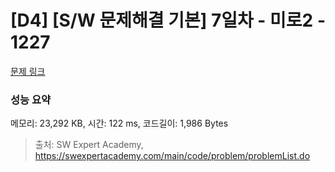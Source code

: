 # [D4] [S/W 문제해결 기본] 7일차 - 미로2 - 1227 

[문제 링크](https://swexpertacademy.com/main/code/problem/problemDetail.do?contestProbId=AV14wL9KAGkCFAYD) 

### 성능 요약

메모리: 23,292 KB, 시간: 122 ms, 코드길이: 1,986 Bytes



> 출처: SW Expert Academy, https://swexpertacademy.com/main/code/problem/problemList.do